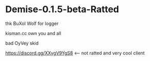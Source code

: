 # Demise-0.1.5-beta-Ratted
thk BuXoI Wolf for logger

kisman.cc own you and all

bad OyVey skid

https://discord.gg/XXvgV9YgS8 <-- not ratted and very cool client
